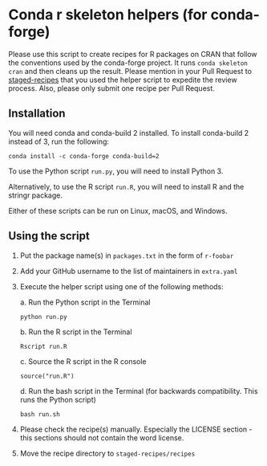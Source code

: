 # Conda r skeleton helpers (for conda-forge)

Please use this script to create recipes for R packages on CRAN that follow the
conventions used by the conda-forge project. It runs `conda skeleton cran` and
then cleans up the result. Please mention in your Pull Request to
[staged-recipes][] that you used the helper script to expedite the review
process. Also, please only submit one recipe per Pull Request.

## Installation

You will need conda and conda-build 2 installed. To install conda-build 2
instead of 3, run the following:

```
conda install -c conda-forge conda-build=2
```

To use the Python script `run.py`, you will need to install Python 3.

Alternatively, to use the R script `run.R`, you will need to install R and the
stringr package.

Either of these scripts can be run on Linux, macOS, and Windows.

## Using the script

1. Put the package name(s) in `packages.txt` in the form of `r-foobar`
1. Add your GitHub username to the list of maintainers in `extra.yaml`
1. Execute the helper script using one of the following methods:

    a. Run the Python script in the Terminal
    ```
    python run.py
    ```
    b. Run the R script in the Terminal
    ```
    Rscript run.R
    ```
    c. Source the R script in the R console
    ```
    source("run.R")
    ```
    d. Run the bash script in the Terminal
    (for backwards compatibility. This runs the Python script)
    ```
    bash run.sh
    ```

1. Please check the recipe(s) manually. Especially the LICENSE section - this
sections should not contain the word license.
1. Move the recipe directory to `staged-recipes/recipes`

[staged-recipes]: https://github.com/conda-forge/staged-recipes
